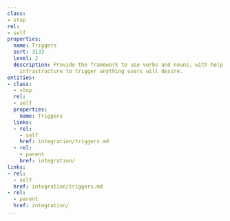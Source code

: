 ```yaml
---
class:
- stop
rel:
- self
properties:
  name: Triggers
  sort: 3133
  level: 2
  description: Provide the framework to use verbs and nouns, with help text, and webhook
    infrastructure to trigger anything users will desire.
entities:
- class:
  - stop
  rel:
  - self
  properties:
    name: Triggers
  links:
  - rel:
    - self
    href: integration/triggers.md
  - rel:
    - parent
    href: integration/
links:
- rel:
  - self
  href: integration/triggers.md
- rel:
  - parent
  href: integration/
...
```

